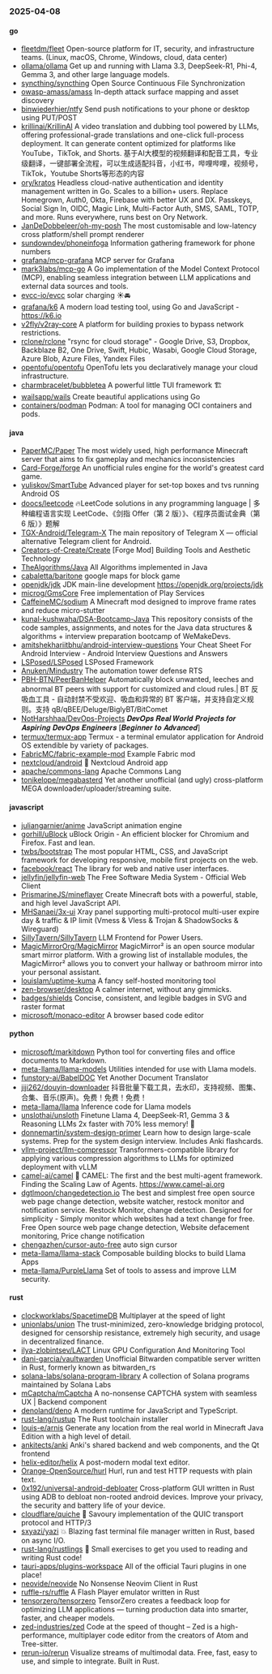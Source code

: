 ### 2025-04-08

#### go
* [fleetdm/fleet](https://github.com/fleetdm/fleet) Open-source platform for IT, security, and infrastructure teams. (Linux, macOS, Chrome, Windows, cloud, data center)
* [ollama/ollama](https://github.com/ollama/ollama) Get up and running with Llama 3.3, DeepSeek-R1, Phi-4, Gemma 3, and other large language models.
* [syncthing/syncthing](https://github.com/syncthing/syncthing) Open Source Continuous File Synchronization
* [owasp-amass/amass](https://github.com/owasp-amass/amass) In-depth attack surface mapping and asset discovery
* [binwiederhier/ntfy](https://github.com/binwiederhier/ntfy) Send push notifications to your phone or desktop using PUT/POST
* [krillinai/KrillinAI](https://github.com/krillinai/KrillinAI) A video translation and dubbing tool powered by LLMs, offering professional-grade translations and one-click full-process deployment. It can generate content optimized for platforms like YouTube，TikTok, and Shorts. 基于AI大模型的视频翻译和配音工具，专业级翻译，一键部署全流程，可以生成适配抖音，小红书，哔哩哔哩，视频号，TikTok，Youtube Shorts等形态的内容
* [ory/kratos](https://github.com/ory/kratos) Headless cloud-native authentication and identity management written in Go. Scales to a billion+ users. Replace Homegrown, Auth0, Okta, Firebase with better UX and DX. Passkeys, Social Sign In, OIDC, Magic Link, Multi-Factor Auth, SMS, SAML, TOTP, and more. Runs everywhere, runs best on Ory Network.
* [JanDeDobbeleer/oh-my-posh](https://github.com/JanDeDobbeleer/oh-my-posh) The most customisable and low-latency cross platform/shell prompt renderer
* [sundowndev/phoneinfoga](https://github.com/sundowndev/phoneinfoga) Information gathering framework for phone numbers
* [grafana/mcp-grafana](https://github.com/grafana/mcp-grafana) MCP server for Grafana
* [mark3labs/mcp-go](https://github.com/mark3labs/mcp-go) A Go implementation of the Model Context Protocol (MCP), enabling seamless integration between LLM applications and external data sources and tools.
* [evcc-io/evcc](https://github.com/evcc-io/evcc) solar charging ☀️🚘
* [grafana/k6](https://github.com/grafana/k6) A modern load testing tool, using Go and JavaScript - https://k6.io
* [v2fly/v2ray-core](https://github.com/v2fly/v2ray-core) A platform for building proxies to bypass network restrictions.
* [rclone/rclone](https://github.com/rclone/rclone) "rsync for cloud storage" - Google Drive, S3, Dropbox, Backblaze B2, One Drive, Swift, Hubic, Wasabi, Google Cloud Storage, Azure Blob, Azure Files, Yandex Files
* [opentofu/opentofu](https://github.com/opentofu/opentofu) OpenTofu lets you declaratively manage your cloud infrastructure.
* [charmbracelet/bubbletea](https://github.com/charmbracelet/bubbletea) A powerful little TUI framework 🏗
* [wailsapp/wails](https://github.com/wailsapp/wails) Create beautiful applications using Go
* [containers/podman](https://github.com/containers/podman) Podman: A tool for managing OCI containers and pods.

#### java
* [PaperMC/Paper](https://github.com/PaperMC/Paper) The most widely used, high performance Minecraft server that aims to fix gameplay and mechanics inconsistencies
* [Card-Forge/forge](https://github.com/Card-Forge/forge) An unofficial rules engine for the world's greatest card game.
* [yuliskov/SmartTube](https://github.com/yuliskov/SmartTube) Advanced player for set-top boxes and tvs running Android OS
* [doocs/leetcode](https://github.com/doocs/leetcode) 🔥LeetCode solutions in any programming language | 多种编程语言实现 LeetCode、《剑指 Offer（第 2 版）》、《程序员面试金典（第 6 版）》题解
* [TGX-Android/Telegram-X](https://github.com/TGX-Android/Telegram-X) The main repository of Telegram X — official alternative Telegram client for Android.
* [Creators-of-Create/Create](https://github.com/Creators-of-Create/Create) [Forge Mod] Building Tools and Aesthetic Technology
* [TheAlgorithms/Java](https://github.com/TheAlgorithms/Java) All Algorithms implemented in Java
* [cabaletta/baritone](https://github.com/cabaletta/baritone) google maps for block game
* [openjdk/jdk](https://github.com/openjdk/jdk) JDK main-line development https://openjdk.org/projects/jdk
* [microg/GmsCore](https://github.com/microg/GmsCore) Free implementation of Play Services
* [CaffeineMC/sodium](https://github.com/CaffeineMC/sodium) A Minecraft mod designed to improve frame rates and reduce micro-stutter
* [kunal-kushwaha/DSA-Bootcamp-Java](https://github.com/kunal-kushwaha/DSA-Bootcamp-Java) This repository consists of the code samples, assignments, and notes for the Java data structures & algorithms + interview preparation bootcamp of WeMakeDevs.
* [amitshekhariitbhu/android-interview-questions](https://github.com/amitshekhariitbhu/android-interview-questions) Your Cheat Sheet For Android Interview - Android Interview Questions and Answers
* [LSPosed/LSPosed](https://github.com/LSPosed/LSPosed) LSPosed Framework
* [Anuken/Mindustry](https://github.com/Anuken/Mindustry) The automation tower defense RTS
* [PBH-BTN/PeerBanHelper](https://github.com/PBH-BTN/PeerBanHelper) Automatically block unwanted, leeches and abnormal BT peers with support for customized and cloud rules.| BT 反吸血工具 - 自动封禁不受欢迎、吸血和异常的 BT 客户端，并支持自定义规则。支持 qB/qBEE/Deluge/BiglyBT/BitComet
* [NotHarshhaa/DevOps-Projects](https://github.com/NotHarshhaa/DevOps-Projects) 𝑫𝒆𝒗𝑶𝒑𝒔 𝑹𝒆𝒂𝒍 𝑾𝒐𝒓𝒍𝒅 𝑷𝒓𝒐𝒋𝒆𝒄𝒕𝒔 𝒇𝒐𝒓 𝑨𝒔𝒑𝒊𝒓𝒊𝒏𝒈 𝑫𝒆𝒗𝑶𝒑𝒔 𝑬𝒏𝒈𝒊𝒏𝒆𝒆𝒓𝒔 [𝑩𝒆𝒈𝒊𝒏𝒏𝒆𝒓 𝒕𝒐 𝑨𝒅𝒗𝒂𝒏𝒄𝒆𝒅]
* [termux/termux-app](https://github.com/termux/termux-app) Termux - a terminal emulator application for Android OS extendible by variety of packages.
* [FabricMC/fabric-example-mod](https://github.com/FabricMC/fabric-example-mod) Example Fabric mod
* [nextcloud/android](https://github.com/nextcloud/android) 📱 Nextcloud Android app
* [apache/commons-lang](https://github.com/apache/commons-lang) Apache Commons Lang
* [tonikelope/megabasterd](https://github.com/tonikelope/megabasterd) Yet another unofficial (and ugly) cross-platform MEGA downloader/uploader/streaming suite.

#### javascript
* [juliangarnier/anime](https://github.com/juliangarnier/anime) JavaScript animation engine
* [gorhill/uBlock](https://github.com/gorhill/uBlock) uBlock Origin - An efficient blocker for Chromium and Firefox. Fast and lean.
* [twbs/bootstrap](https://github.com/twbs/bootstrap) The most popular HTML, CSS, and JavaScript framework for developing responsive, mobile first projects on the web.
* [facebook/react](https://github.com/facebook/react) The library for web and native user interfaces.
* [jellyfin/jellyfin-web](https://github.com/jellyfin/jellyfin-web) The Free Software Media System - Official Web Client
* [PrismarineJS/mineflayer](https://github.com/PrismarineJS/mineflayer) Create Minecraft bots with a powerful, stable, and high level JavaScript API.
* [MHSanaei/3x-ui](https://github.com/MHSanaei/3x-ui) Xray panel supporting multi-protocol multi-user expire day & traffic & IP limit (Vmess & Vless & Trojan & ShadowSocks & Wireguard)
* [SillyTavern/SillyTavern](https://github.com/SillyTavern/SillyTavern) LLM Frontend for Power Users.
* [MagicMirrorOrg/MagicMirror](https://github.com/MagicMirrorOrg/MagicMirror) MagicMirror² is an open source modular smart mirror platform. With a growing list of installable modules, the MagicMirror² allows you to convert your hallway or bathroom mirror into your personal assistant.
* [louislam/uptime-kuma](https://github.com/louislam/uptime-kuma) A fancy self-hosted monitoring tool
* [zen-browser/desktop](https://github.com/zen-browser/desktop) A calmer internet, without any gimmicks.
* [badges/shields](https://github.com/badges/shields) Concise, consistent, and legible badges in SVG and raster format
* [microsoft/monaco-editor](https://github.com/microsoft/monaco-editor) A browser based code editor

#### python
* [microsoft/markitdown](https://github.com/microsoft/markitdown) Python tool for converting files and office documents to Markdown.
* [meta-llama/llama-models](https://github.com/meta-llama/llama-models) Utilities intended for use with Llama models.
* [funstory-ai/BabelDOC](https://github.com/funstory-ai/BabelDOC) Yet Another Document Translator
* [jiji262/douyin-downloader](https://github.com/jiji262/douyin-downloader) 抖音批量下载工具，去水印，支持视频、图集、合集、音乐(原声)。免费！免费！免费！
* [meta-llama/llama](https://github.com/meta-llama/llama) Inference code for Llama models
* [unslothai/unsloth](https://github.com/unslothai/unsloth) Finetune Llama 4, DeepSeek-R1, Gemma 3 & Reasoning LLMs 2x faster with 70% less memory! 🦥
* [donnemartin/system-design-primer](https://github.com/donnemartin/system-design-primer) Learn how to design large-scale systems. Prep for the system design interview. Includes Anki flashcards.
* [vllm-project/llm-compressor](https://github.com/vllm-project/llm-compressor) Transformers-compatible library for applying various compression algorithms to LLMs for optimized deployment with vLLM
* [camel-ai/camel](https://github.com/camel-ai/camel) 🐫 CAMEL: The first and the best multi-agent framework. Finding the Scaling Law of Agents. https://www.camel-ai.org
* [dgtlmoon/changedetection.io](https://github.com/dgtlmoon/changedetection.io) The best and simplest free open source web page change detection, website watcher, restock monitor and notification service. Restock Monitor, change detection. Designed for simplicity - Simply monitor which websites had a text change for free. Free Open source web page change detection, Website defacement monitoring, Price change notification
* [chengazhen/cursor-auto-free](https://github.com/chengazhen/cursor-auto-free) auto sign cursor
* [meta-llama/llama-stack](https://github.com/meta-llama/llama-stack) Composable building blocks to build Llama Apps
* [meta-llama/PurpleLlama](https://github.com/meta-llama/PurpleLlama) Set of tools to assess and improve LLM security.

#### rust
* [clockworklabs/SpacetimeDB](https://github.com/clockworklabs/SpacetimeDB) Multiplayer at the speed of light
* [unionlabs/union](https://github.com/unionlabs/union) The trust-minimized, zero-knowledge bridging protocol, designed for censorship resistance, extremely high security, and usage in decentralized finance.
* [ilya-zlobintsev/LACT](https://github.com/ilya-zlobintsev/LACT) Linux GPU Configuration And Monitoring Tool
* [dani-garcia/vaultwarden](https://github.com/dani-garcia/vaultwarden) Unofficial Bitwarden compatible server written in Rust, formerly known as bitwarden_rs
* [solana-labs/solana-program-library](https://github.com/solana-labs/solana-program-library) A collection of Solana programs maintained by Solana Labs
* [mCaptcha/mCaptcha](https://github.com/mCaptcha/mCaptcha) A no-nonsense CAPTCHA system with seamless UX | Backend component
* [denoland/deno](https://github.com/denoland/deno) A modern runtime for JavaScript and TypeScript.
* [rust-lang/rustup](https://github.com/rust-lang/rustup) The Rust toolchain installer
* [louis-e/arnis](https://github.com/louis-e/arnis) Generate any location from the real world in Minecraft Java Edition with a high level of detail.
* [ankitects/anki](https://github.com/ankitects/anki) Anki's shared backend and web components, and the Qt frontend
* [helix-editor/helix](https://github.com/helix-editor/helix) A post-modern modal text editor.
* [Orange-OpenSource/hurl](https://github.com/Orange-OpenSource/hurl) Hurl, run and test HTTP requests with plain text.
* [0x192/universal-android-debloater](https://github.com/0x192/universal-android-debloater) Cross-platform GUI written in Rust using ADB to debloat non-rooted android devices. Improve your privacy, the security and battery life of your device.
* [cloudflare/quiche](https://github.com/cloudflare/quiche) 🥧 Savoury implementation of the QUIC transport protocol and HTTP/3
* [sxyazi/yazi](https://github.com/sxyazi/yazi) 💥 Blazing fast terminal file manager written in Rust, based on async I/O.
* [rust-lang/rustlings](https://github.com/rust-lang/rustlings) 🦀 Small exercises to get you used to reading and writing Rust code!
* [tauri-apps/plugins-workspace](https://github.com/tauri-apps/plugins-workspace) All of the official Tauri plugins in one place!
* [neovide/neovide](https://github.com/neovide/neovide) No Nonsense Neovim Client in Rust
* [ruffle-rs/ruffle](https://github.com/ruffle-rs/ruffle) A Flash Player emulator written in Rust
* [tensorzero/tensorzero](https://github.com/tensorzero/tensorzero) TensorZero creates a feedback loop for optimizing LLM applications — turning production data into smarter, faster, and cheaper models.
* [zed-industries/zed](https://github.com/zed-industries/zed) Code at the speed of thought – Zed is a high-performance, multiplayer code editor from the creators of Atom and Tree-sitter.
* [rerun-io/rerun](https://github.com/rerun-io/rerun) Visualize streams of multimodal data. Free, fast, easy to use, and simple to integrate. Built in Rust.
